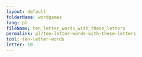```yaml
---
layout: default
folderName: wordgames
lang: pl
fileName: ten_letter_words_with_these_letters
permalink: pl/ten-letter-words-with-these-letters
tool: ten-letter-words
letter: 10
---
```

